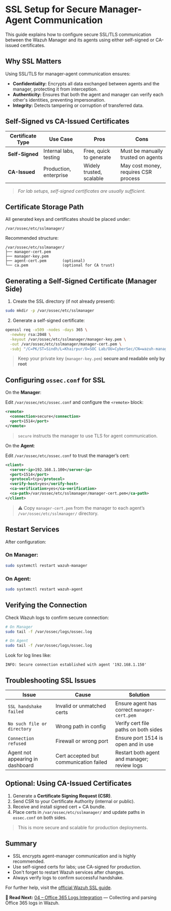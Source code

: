 # SSL Setup for Secure Manager-Agent Communication

This guide explains how to configure secure SSL/TLS communication between the Wazuh Manager and its agents using either self-signed or CA-issued certificates.

## Why SSL Matters

Using SSL/TLS for manager-agent communication ensures:

- **Confidentiality:** Encrypts all data exchanged between agents and the manager, protecting it from interception.
- **Authenticity:** Ensures that both the agent and manager can verify each other's identities, preventing impersonation.
- **Integrity:** Detects tampering or corruption of transferred data.

## Self-Signed vs CA-Issued Certificates

| Certificate Type     | Use Case                     | Pros                              | Cons                                 |
|----------------------|------------------------------|-----------------------------------|--------------------------------------|
| **Self-Signed**      | Internal labs, testing       | Free, quick to generate           | Must be manually trusted on agents   |
| **CA-Issued**        | Production, enterprise       | Widely trusted, scalable          | May cost money, requires CSR process |

> *For lab setups, self-signed certificates are usually sufficient.*


## Certificate Storage Path

All generated keys and certificates should be placed under:

```
/var/ossec/etc/sslmanager/
```

Recommended structure:

```
/var/ossec/etc/sslmanager/
├── manager-cert.pem
├── manager-key.pem
├── agent-cert.pem       (optional)
└── ca.pem               (optional for CA trust)
````

## Generating a Self-Signed Certificate (Manager Side)

1. Create the SSL directory (if not already present):

```bash
sudo mkdir -p /var/ossec/etc/sslmanager
````

2. Generate a self-signed certificate:

```bash
openssl req -x509 -nodes -days 365 \
  -newkey rsa:2048 \
  -keyout /var/ossec/etc/sslmanager/manager-key.pem \
  -out /var/ossec/etc/sslmanager/manager-cert.pem \
  -subj "/C=PK/ST=Sindh/L=Khairpur/O=SOC Lab/OU=CyberSec/CN=wazuh-manager.local"
```

> Keep your private key (`manager-key.pem`) **secure and readable only by root**

## Configuring `ossec.conf` for SSL

On the **Manager**:

Edit `/var/ossec/etc/ossec.conf` and configure the `<remote>` block:

```xml
<remote>
  <connection>secure</connection>
  <port>1514</port>
</remote>
```

> `secure` instructs the manager to use TLS for agent communication.

On the **Agent**:

Edit `/var/ossec/etc/ossec.conf` to trust the manager’s cert:

```xml
<client>
  <server-ip>192.168.1.100</server-ip>
  <port>1514</port>
  <protocol>tcp</protocol>
  <verify-host>yes</verify-host>
  <ca-verification>yes</ca-verification>
  <ca-path>/var/ossec/etc/sslmanager/manager-cert.pem</ca-path>
</client>
```

> ⚠️ Copy `manager-cert.pem` from the manager to each agent’s `/var/ossec/etc/sslmanager/` directory.


## Restart Services

After configuration:

### On Manager:

```bash
sudo systemctl restart wazuh-manager
```

### On Agent:

```bash
sudo systemctl restart wazuh-agent
```

## Verifying the Connection

Check Wazuh logs to confirm secure connection:

```bash
# On Manager
sudo tail -f /var/ossec/logs/ossec.log

# On Agent
sudo tail -f /var/ossec/logs/ossec.log
```

Look for log lines like:

```
INFO: Secure connection established with agent '192.168.1.150'
```

## Troubleshooting SSL Issues

| Issue                            | Cause                                  | Solution                                    |
| -------------------------------- | -------------------------------------- | ------------------------------------------- |
| `SSL handshake failed`           | Invalid or unmatched certs             | Ensure agent has correct `manager-cert.pem` |
| `No such file or directory`      | Wrong path in config                   | Verify cert file paths on both sides        |
| `Connection refused`             | Firewall or wrong port                 | Ensure port 1514 is open and in use         |
| Agent not appearing in dashboard | Cert accepted but communication failed | Restart both agent and manager; review logs |

## Optional: Using CA-Issued Certificates

1. Generate a **Certificate Signing Request (CSR)**.
2. Send CSR to your Certificate Authority (internal or public).
3. Receive and install signed cert + CA bundle.
4. Place certs in `/var/ossec/etc/sslmanager/` and update paths in `ossec.conf` on both sides.

> This is more secure and scalable for production deployments.

## Summary

* SSL encrypts agent-manager communication and is highly recommended.
* Use self-signed certs for labs; use CA-signed for production.
* Don't forget to restart Wazuh services after changes.
* Always verify logs to confirm successful handshake.

For further help, visit the [official Wazuh SSL guide](https://documentation.wazuh.com/current/user-manual/agents/agent-connection.html#secure-connection).

**📖 Read Next:** [04 – Office 365 Logs Integration](../04-log-sources/office365-logs-integration.md) — Collecting and parsing Office 365 logs in Wazuh.
